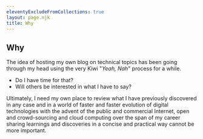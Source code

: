 ```yaml
---
eleventyExcludeFromCollections: true
layout: page.njk
title: Why
---
```


## Why

The idea of hosting my own blog on technical topics has been going through my head using the very Kiwi "_Yeah, Nah_" process for a while.

-   Do I have time for that?
-   Will others be interested in what I have to say?

Ultimately, I need my own place to review what I have previously discovered in any case and in a world of faster and faster evolution of digital technologies with the advent of the public and commercial Internet, open and crowd-sourcing and cloud computing over the span of my career sharing learnings and discoveries in a concise and practical way cannot be more important.
